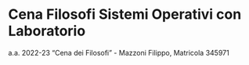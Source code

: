 # Cena Filosofi Sistemi Operativi con Laboratorio
a.a. 2022-23 “Cena dei Filosofi” - Mazzoni Filippo, Matricola 345971
